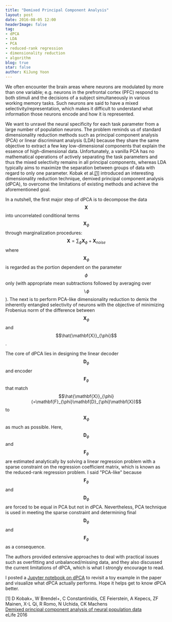 ```yaml
---
title: "Demixed Principal Component Analysis"
layout: post
date: 2016-08-05 12:00
headerImage: false
tag:
- dPCA
- LDA
- PCA
- reduced-rank regression
- dimensionality reduction
- algorithm
blog: true
star: false
author: KiJung Yoon
---
```


We often encounter the brain areas where neurons are modulated by more than one variable; e.g. neurons in the prefrontal cortex (PFC) respond to both stimuli and the decisions of a subject simultaneously in various working memory tasks. Such neurons are said to have a mixed selectivity/representation, which makes it difficult to understand what information those neurons encode and how it is represented.

We want to unravel the neural specificity for each task parameter from a large number of population neurons. The problem reminds us of standard dimensionality reduction methods such as principal component analysis (PCA) or linear discriminant analysis (LDA) because they share the same objective to extract a few key low-dimensional components that explain the essence of high-dimensional data. Unfortunately, a vanilla PCA has no mathematical operations of actively separating the task parameters and thus the mixed selectivity remains in all principal components, whereas LDA typically aims to maximize the separation between groups of data with regard to only one parameter. Kobak et al.[[1]](https://elifesciences.org/content/5/e10989) introduced an interesting dimensionality reduction technique, demixed principal component analysis (dPCA), to overcome the limitations of existing methods and achieve the aforementioned goal.

In a nutshell, the first major step of dPCA is to decompose the data $$\mathbf{X}$$ into uncorrelated conditional terms $$\mathbf{X}_{\phi}$$ through marginalization procedures: $$\mathbf{X} = \sum_{\phi}\mathbf{X}_{\phi} + \mathbf{X}_{noise}$$ where $$\mathbf{X}_{\phi}$$ is regarded as the portion dependent on the parameter $$\phi$$ only (with appropriate mean subtractions followed by averaging over $$\backslash \phi$$). The next is to perform PCA-like dimensionality reduction to demix the inherently entangled selectivity of neurons with the objective of minimizing Frobenius norm of the difference between $$\mathbf{X}_{\phi}$$ and $$\hat{\mathbf{X}}_{\phi}$$.

The core of dPCA lies in designing the linear decoder $$\mathbf{D}_{\phi}$$ and encoder $$\mathbf{F}_{\phi}$$ that match $$\hat{\mathbf{X}}_{\phi} (=\mathbf{F}_{\phi}\mathbf{D}_{\phi}\mathbf{X})$$ to $$\mathbf{X}_{\phi}$$ as much as possible. Here, $$\mathbf{D}_{\phi}$$ and $$\mathbf{F}_{\phi}$$ are estimated analytically by solving a linear regression problem with a sparse constraint on the regression coefficient matrix, which is known as the reduced-rank regression problem. I said "PCA-like" because $$\mathbf{F}_{\phi}$$ and $$\mathbf{D}_{\phi}$$ are forced to be equal in PCA but not in dPCA. Nevertheless, PCA technique is used in meeting the sparse constraint and determining final $$\mathbf{D}_{\phi}$$ and $$\mathbf{F}_{\phi}$$ as a consequence.

The authors provided extensive approaches to deal with practical issues such as overfitting and unbalanced/missing data, and they also discussed the current limitations of dPCA, which is what I strongly encourage to read.

I posted a <a href="https://nbviewer.jupyter.org/github/kijungyoon/blog-notebooks/blob/master/demixed_principal_component_analysis.ipynb">Jupyter notebook on dPCA</a> to revisit a toy example in the paper and visualize what dPCA actually performs. Hope it helps get to know dPCA better.

[1] D Kobak+, W Brendel+, C Constantinidis, CE Feierstein, A Kepecs, ZF Mainen, X-L Qi, R Romo, N Uchida, CK Machens<br>
<a href="https://elifesciences.org/content/5/e10989" target="_blank">Demixed principal component analysis of neural population data</a><br>
eLife 2016
